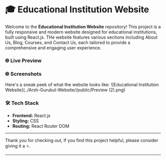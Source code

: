# 🎓 Educational Institution Website

Welcome to the **Educational Institution Website** repository! This project is a fully responsive and modern website designed for educational institutions, built using React.js. THe website features various sections including About Us, Blog, Courses, and Contact Us, each tailored to provide a comprehensive and engaging user experience.

### 🌐 Live Preview

<!-- Check out the live version of the website [here](https://react-college-website.vercel.app/) -->

### 🌐 Screenshots

Here's a sneak peek of what the website looks like:
![Educational Institution Website](../Arsh-Gurukul-Website//public/Preview (2).png)

### 🛠️ Tech Stack

- **Frontend:** React.js
- **Styling:** CSS
- **Routing:** React Router DOM

---

Thank you for checking out, If you find this project helpful, please consider giving it a ⭐.

---
